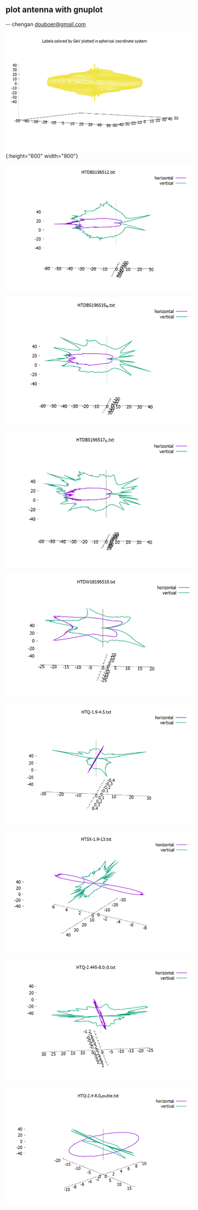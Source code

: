 
## plot antenna with gnuplot

-- chengan douboer@gmail.com

![image](https://github.com/douboer/antenna/blob/master/docs/img/103d.PNG){:height="600" width="900"}

![image](https://github.com/douboer/antenna/blob/master/docs/img/2.PNG)

![image](https://github.com/douboer/antenna/blob/master/docs/img/3.PNG)

![image](https://github.com/douboer/antenna/blob/master/docs/img/4.PNG)

![image](https://github.com/douboer/antenna/blob/master/docs/img/5.PNG)

![image](https://github.com/douboer/antenna/blob/master/docs/img/6.PNG)

![image](https://github.com/douboer/antenna/blob/master/docs/img/7.PNG)

![image](https://github.com/douboer/antenna/blob/master/docs/img/8.PNG)

![image](https://github.com/douboer/antenna/blob/master/docs/img/9.PNG)

